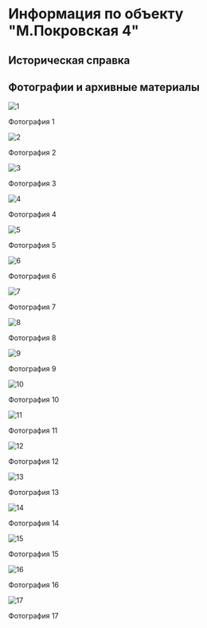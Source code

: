 # Информация по объекту "М.Покровская 4"

## Историческая справка

## Фотографии и архивные материалы

![1](/BuidingsInfo/a1ca980a-1141-4b4e-8af8-b6090359bcb5/01_Compressed.jpg)

Фотография 1

![2](/BuidingsInfo/a1ca980a-1141-4b4e-8af8-b6090359bcb5/02_Compressed.jpg)

Фотография 2

![3](/BuidingsInfo/a1ca980a-1141-4b4e-8af8-b6090359bcb5/03_Compressed.jpg)

Фотография 3

![4](/BuidingsInfo/a1ca980a-1141-4b4e-8af8-b6090359bcb5/04_Compressed.jpg)

Фотография 4

![5](/BuidingsInfo/a1ca980a-1141-4b4e-8af8-b6090359bcb5/05_Compressed.jpg)

Фотография 5

![6](/BuidingsInfo/a1ca980a-1141-4b4e-8af8-b6090359bcb5/06_Compressed.jpg)

Фотография 6

![7](/BuidingsInfo/a1ca980a-1141-4b4e-8af8-b6090359bcb5/07_Compressed.jpg)

Фотография 7

![8](/BuidingsInfo/a1ca980a-1141-4b4e-8af8-b6090359bcb5/08_Compressed.jpg)

Фотография 8

![9](/BuidingsInfo/a1ca980a-1141-4b4e-8af8-b6090359bcb5/09_Compressed.jpg)

Фотография 9

![10](/BuidingsInfo/a1ca980a-1141-4b4e-8af8-b6090359bcb5/10_Compressed.jpg)

Фотография 10

![11](/BuidingsInfo/a1ca980a-1141-4b4e-8af8-b6090359bcb5/11_Compressed.jpg)

Фотография 11

![12](/BuidingsInfo/a1ca980a-1141-4b4e-8af8-b6090359bcb5/12_Compressed.jpg)

Фотография 12

![13](/BuidingsInfo/a1ca980a-1141-4b4e-8af8-b6090359bcb5/13_Compressed.jpg)

Фотография 13

![14](/BuidingsInfo/a1ca980a-1141-4b4e-8af8-b6090359bcb5/P1270377_Compressed.jpg)

Фотография 14

![15](/BuidingsInfo/a1ca980a-1141-4b4e-8af8-b6090359bcb5/P1270378_Compressed.jpg)

Фотография 15

![16](/BuidingsInfo/a1ca980a-1141-4b4e-8af8-b6090359bcb5/P1270379_Compressed.jpg)

Фотография 16

![17](/BuidingsInfo/a1ca980a-1141-4b4e-8af8-b6090359bcb5/P1270385_Compressed.jpg)

Фотография 17

